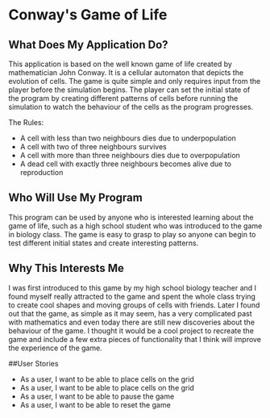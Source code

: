 # Conway's Game of Life

## What Does My Application Do?
This application is based on the well known game of life created by mathematician John Conway. 
It is a cellular automaton that depicts the evolution of cells. The game is quite simple and only
requires input from the player before the simulation begins. The player can set the initial state
of the program by creating different patterns of cells before running the simulation to watch the
behaviour of the cells as the program progresses.

The Rules:
- A cell with less than two neighbours dies due to underpopulation
- A cell with two of three neighbours survives
- A cell with more than three neighbours dies due to overpopulation
- A dead cell with exactly three neighbours becomes alive due to reproduction

## Who Will Use My Program

This program can be used by anyone who is interested 
learning about the game of life, such as a high school student
who was introduced to the game in biology class. The game is easy to grasp 
to play so anyone can begin to test different initial states and create interesting 
patterns.
## Why This Interests Me
I was first introduced to this game by my high school
biology teacher and I found myself really attracted to the
game and spent the whole class trying to create cool shapes and 
moving groups of cells with friends. Later I found out that the 
game, as simple as it may seem, has a very complicated past with mathematics and even today there are still
new discoveries about the behaviour of the game. I thought it would be a cool project 
to recreate the game and include a few extra pieces of 
functionality that I think will improve the experience of
the game.

##User Stories

- As a user, I want to be able to place cells on the grid
- As a user, I want to be able to place cells on the grid
- As a user, I want to be able to pause the game
- As a user, I want to be able to reset the game